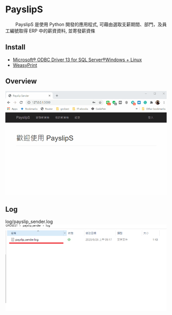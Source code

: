 # PayslipS

&nbsp;&nbsp;&nbsp;&nbsp;&nbsp;&nbsp;&nbsp;&nbsp;PayslipS 是使用 Python 開發的應用程式, 可藉由選取支薪期間、部門，及員工編號取得 ERP 中的薪資資料, 並寄發薪資條

## Install
* [Microsoft® ODBC Driver 13 for SQL Server®Windows + Linux](https://www.microsoft.com/en-us/download/details.aspx?id=50420)
* [WeasyPrint](https://weasyprint.readthedocs.io/en/stable/install.html#msys2-gtk)


## Overview
 ![step1](PasyslipS.gif)

## Log

log/payslip_sender.log
![log](img/log.png)

